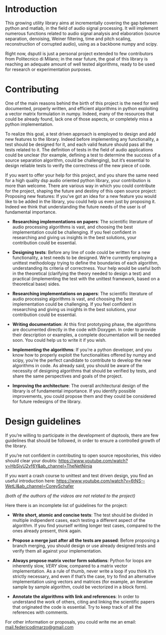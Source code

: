 # Introduction
This growing utility library aims at incrementally covering the gap between python and matlab, in the field of audio signal processing. It will implement numerous functions related to audio signal analysis and elaboration (source separation, denoising, Weiner filtering, time and pitch scaling, reconstruction of corrupted audio), using as a backbone numpy and scipy.

Right now, dsputil is just a personal project extended to few contributors from Politecnico di Milano; in the near future, the goal of this library is reaching an adequate amount of well tested algorithms, ready to be used for research or experimentation purposes.

# Contributing
One of the main reasons behind the birth of this project is the need for well documented, properly written, and efficient algorithms in python exploiting a vector matrix formulation in numpy. Indeed, many of the resources that could be already found, lack one of those aspects, or completely miss a python implementation. 

To realize this goal, a test driven approach is employed to design and add new features to the library. Indeed before implementing any functionality, a test should be designed for it, and each valid feature should pass all the tests related to it. The definition of tests in the field of audio applications could be unclear (for example, defining a test to determine the success of a source separation algorithm, could be challenging), but it’s essential to design reliable tests to verify the correctness of the new piece of code.

If you want to offer your help for this project, and you share the same need for a high quality dsp audio oriented python library, your contribution is more than welcome. There are various way in which you could contribute for the project, shaping the future and destiny of this open source project:
Proposing new features:
If you’ve got an idea for a new feature you would like to be added in the library, you could help us even just by proposing it. Indeed we think that understanding the future needs of the user is of fundamental importance.

- **Researching implementations on papers**:
The scientific literature of audio processing algorithms is vast, and choosing the best implementation could be challenging. If you feel confident in researching and giving us insights in the best solutions, your contribution could be essential.

- **Designing tests**:
Before any line of code could be written for a new functionality, a test needs to be designed. We’re currently employing a unittest methodology trying to define the boundaries of each algorithm, understanding its criteria of correctness. Your help would be useful both in the theoretical (clarifying the theory needed to design a test) and practical (implementing the test with the unittest framework, based on a theoretical base) sides.

- **Researching implementations on papers**:
The scientific literature of audio processing algorithms is vast, and choosing the best implementation could be challenging. If you feel confident in researching and giving us insights in the best solutions, your contribution could be essential.

- **Writing documentation**:
At this first prototyping phase, the algorithms are documented directly in the code with Doxygen. In order to provide their description or examples, a complete documentation will be needed soon. You could help us to write it if you wish.

- **Implementing the algorithms**:
If you’re a python developer, and you know how to properly exploit the functionalities offered by numpy and scipy, you’re the perfect candidate to contribute to develop the new algorithms in code. As already said, you should be aware of the necessity of designing algorithms that should be verified by tests, and share the same perspectives and goals of the project.

- **Improving the architecture**:
The overall architectural design of the library is of fundamental importance. If you identify possible improvements, you could propose them and they could be considered for future redesigns of the library.


# Design guidelines
If you’re willing to participate in the development of dsptools, there are few guidelines that should be followed, in order to ensure a controlled growth of the library. 

If you’re not confident in contributing to open source repositories, this video should clear your doubts:
https://www.youtube.com/watch?v=HbSjyU2vf6Y&ab_channel=TheNetNinja

If you want a crash course to unittest and test driven design, you find an useful introduction here:
https://www.youtube.com/watch?v=6tNS--WetLI&ab_channel=CoreySchafer

*(both of the authors of the videos are not related to the project)*

Here there is an incomplete list of guidelines for the project:

- **Write short, atomic and concise tests**:
The test should be divided in multiple indipendent cases, each testing a different aspect of the algorithm. If you find yourself writing longer test cases, compared to the ones already present, think again.

- **Propose a merge just after all the tests are passed**:
Before proposing a branch merging, you should design or use already designed tests and verify them all against your implementation.

- **Always propose matrix vector form solutions**:
Python for loops are inherently slow, *VERY* slow, compared to a matrix vector implementation. As a rule of thumb, never write a loop if you think it’s strictly necessary, and even if that’s the case, try to find an alternative implementation using vectors and matrices (for example, an iterative sample by sample algorithm, could be vectorized in a block form).

- **Annotate the algorithms with link and references**:
In order to understand the work of others, citing and linking the scientific papers that originated the code is essential. Try to keep track of all the references with comments.


For other information or proposals, you could write me an email:
mail.federicodimarzo@gmail.com
